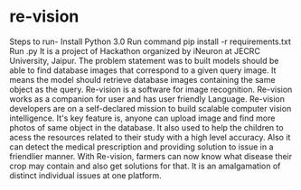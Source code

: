 # re-vision
Steps to run-
Install Python 3.0
Run command pip install -r requirements.txt
Run .py
It is a project of Hackathon organized by iNeuron at JECRC University, Jaipur. The problem statement was to built models should be able to find database images that correspond to a given query image. It means the model should retrieve database images containing the same object as the query.
Re-vision is a software for image recognition. Re-vision works as a companion for user and has user friendly Language. Re-vision developers are on a self-declared mission to build scalable computer vision intelligence. It's key feature is, anyone can upload image and find more photos of same object in the database. It also used to help the children to acess the resources related to their study with a high level accuracy. Also it can detect the medical prescription and providing solution to issue in a friendlier manner. With  Re-vision, farmers can now know what disease their crop may contain and also get solutions for that. It is an amalgamation of distinct individual issues at one platform.
